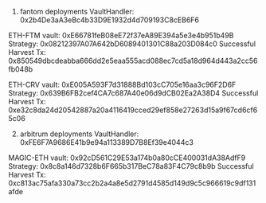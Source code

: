 1. fantom deployments
  VaultHandler: 0x2b4De3aA3eBc4b33D9E1932d4d709193C8cEB6F6

  ETH-FTM vault: 0xE66781feB08eE72f37eA89E394a5e3e4b951b49B
  Strategy: 0x08212397A07A642bD6089401301C88a203D084c0
  Successful Harvest Tx: 0x850549dbcdeabba666dd2e5eaa555acd088ec7cd5a18d964d443a2cc56fb048b

  ETH-CRV vault: 0xE005A593F7d31888Bd103cC705e16aa3c96F2D6F
  Strategy: 0x639B6FB2cef4CA7c687A40e06d9dCB02Ea2A38D4
  Successful Harvest Tx: 0xe32c8da24d20542887a20a4116419cced29ef858e27263d15a9f67cd6cf65c06

2. arbitrum deployments
  VaultHandler: 0xFE6F7A9686E41b9e94a113389D7B8Ef39e4044c3

  MAGIC-ETH vault: 0x92cD561C29E53a174b0a80cCE400031dA38AdfF9
  Strategy: 0x8c8a146d7328b6F665b317BeC78a83F4C79c8b9b
  Successful Harvest Tx: 0xc813ac75afa330a73cc2b2a4a8e5d2791d4585d149d9c5c966619c9df131afde